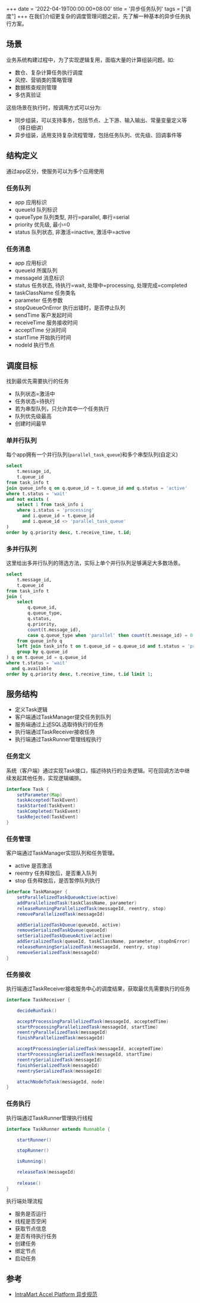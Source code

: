+++
date = '2022-04-19T00:00:00+08:00'
title = '异步任务队列'
tags = ["调度"]
+++
在我们介绍更复杂的调度管理问题之前，先了解一种基本的异步任务执行方案。

## 场景
业务系统构建过程中，为了实现逻辑复用，面临大量的计算组装问题。如:
- 数仓、复杂计算任务执行调度
- 风控、营销类的策略管理
- 数据核查规则管理
- 多仿真验证

这些场景在执行时，按调用方式可以分为:
- 同步组装，可以支持事务，包括节点、上下游、输入输出、常量变量定义等（择日细讲）
- 异步组装，适用支持复杂流程管理，包括任务队列、优先级、回调事件等

## 结构定义
通过app区分，使服务可以为多个应用使用

### 任务队列
- app 应用标识
- queueId 队列标识
- queueType 队列类型, 并行=parallel, 串行=serial
- priority 优先级, 最小=0
- status 队列状态, 非激活=inactive, 激活中=active

### 任务消息
- app 应用标识
- queueId 所属队列
- messageId 消息标识
- status 任务状态, 待执行=wait, 处理中=processing, 处理完成=completed
- taskClassName 任务类名
- parameter 任务参数
- stopQueueOnError 执行出错时，是否停止队列
- sendTime 客户发起时间
- receiveTime 服务接收时间
- acceptTime 分派时间
- startTime 开始执行时间
- nodeId 执行节点

## 调度目标
找到最优先需要执行的任务
- 队列状态=激活中
- 任务状态=待执行
- 若为串型队列，只允许其中一个任务执行
- 队列优先级最高
- 创建时间最早

### 单并行队列
每个app拥有一个并行队列(`parallel_task_queue`)和多个串型队列(自定义)
```sql
select
    t.message_id,
    t.queue_id
from task_info t
join queue_info q on q.queue_id = t.queue_id and q.status = 'active'
where t.status = 'wait'
and not exists (
    select 1 from task_info i
    where i.status = 'processing'
      and i.queue_id = t.queue_id
      and i.queue_id <> 'parallel_task_queue'
)
order by q.priority desc, t.receive_time, t.id;
```

### 多并行队列
这里给出多并行队列的筛选方法，实际上单个并行队列足够满足大多数场景。
```sql
select
    t.message_id,
    t.queue_id
from task_info t
join (
    select
        q.queue_id,
        q.queue_type,
        q.status,
        q.priority,
        count(t.message_id),
        case q.queue_type when 'parallel' then count(t.message_id) = 0 else true end as available
    from queue_info q
    left join task_info t on t.queue_id = q.queue_id and t.status = 'processing'
    group by q.queue_id
) q on t.queue_id = q.queue_id
where t.status = 'wait'
  and q.available
order by q.priority desc, t.receive_time, t.id limit 1;
```

## 服务结构
- 定义Task逻辑
- 客户端通过TaskManager提交任务到队列
- 服务端通过上述SQL选取待执行的任务
- 执行端通过TaskReceiver接收任务
- 执行端通过TaskRunner管理线程执行

### 任务定义
系统（客户端）通过实现Task接口，描述待执行的业务逻辑。可在回调方法中继续发起其他任务，实现逻辑编排。
```java
interface Task {
    setParameter(Map)
    taskAccepted(TaskEvent)
    taskStarted(TaskEvent)
    taskCompleted(TaskEvent)
    taskRejected(TaskEvent)
}
```

### 任务管理
客户端通过TaskManager实现队列和任务管理。
- active 是否激活
- reentry 任务释放后，是否重入队列
- stop 任务释放后，是否暂停队列执行

```java
interface TaskManager {
    setParallelizedTaskQueueActive(active)
    addParallelizedTask(taskClassName, parameter)
    releaseRunningParallelizedTask(messageId, reentry, stop)
    removeParallelizedTask(messageId)

    addSerializedTaskQueue(queueId, active)
    removeSerializedTaskQueue(queueId)
    setSerializedTaskQueueActive(active)
    addSerializedTask(queueId, taskClassName, parameter, stopOnError)
    releaseRunningSerializedTask(messageId, reentry, stop)
    removeSerializedTask(messageId)
}
```

### 任务接收
执行端通过TaskReceiver接收服务中心的调度结果，获取最优先需要执行的任务
```java
interface TaskReceiver {

    decideRunTask()

    acceptProcessingParallelizedTask(messageId, acceptedTime)
    startProcessingParallelizedTask(messageId, startTime)
    reentryParallelizedTask(messageId)
    finishParallelizedTask(messageId)

    acceptProcessingSerializedTask(messageId, acceptedTime)
    startProcessingSerializedTask(messageId, startTime)
    reentrySerializedTask(messageId)
    finishSerializedTask(messageId)
    reentrySerializedTask(messageId)

    attachNodeToTask(messageId, node)
}
```

### 任务执行
执行端通过TaskRunner管理执行线程
```java
interface TaskRunner extends Runnable {

    startRunner()

	stopRunner()

    isRunning()

    releaseTask(messageId)
	
    release()
}
```

执行端处理流程
- 服务是否运行
- 线程是否空闲
- 获取节点信息
- 是否有待执行任务
- 创建任务
- 绑定节点
- 启动任务

## 参考
- [IntraMart Accel Platform 异步规范](https://document.intra-mart.jp/library/iap/public/im_asynchronous/im_asynchronous_specification/texts/overview/index.html)
